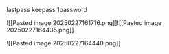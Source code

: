 lastpass
keepass
1password

![[Pasted image 20250227161716.png]]![[Pasted image 20250227164435.png]]

![[Pasted image 20250227164440.png]]